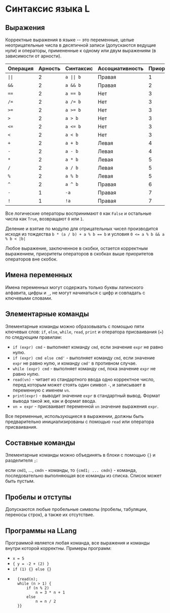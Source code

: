 # Синтаксис языка L

## Выражения

Корректные выражения в языке -- это переменные, целые неотрицательные числа в десятичной записи (допускаются ведущие нули) и операторы, примененные к одному или двум выражениям (в зависимости от арности).

Операция | Арность | Синтаксис | Ассоциативность | Приоритет
---------|---------|-----------|-----------------|----------
 `\|\|`  | 2       | `a \|\| b`| Правая          | 1
 `&&`    | 2       | `a && b`  | Правая          | 2
 `==`    | 2       | `a == b`  | Нет             | 3
 `/=`    | 2       | `a /= b`  | Нет             | 3
 `>=`    | 2       | `a >= b`  | Нет             | 3
 `>`     | 2       | `a > b`   | Нет             | 3
 `<=`    | 2       | `a <= b`  | Нет             | 3
 `<`     | 2       | `a < b`   | Нет             | 3
 `+`     | 2       | `a + b`   | Левая           | 4
 `-`     | 2       | `a - b`   | Левая           | 4
 `*`     | 2       | `a * b`   | Левая           | 5
 `/`     | 2       | `a / b`   | Левая           | 5
 `%`     | 2       | `a % b`   | Левая           | 5
 `^`     | 2       | `a ^ b`   | Правая          | 6
 `-`     | 1       | `-a`      | Правая          | 7
 `!`     | 1       | `!a`      | Правая          | 7

Все логические операторы воспринимают `0` как `False` и остальные числа как `True`, возвращают `0` или `1`.

Деление и взятие по модулю для отрицательных чисел производится исходя из тождества `b * (a / b) + a % b == b` и условия `0 <= a % b && a % b < |b|`

Любое выражение, заключенное в скобки, остается корректным выражением, приоритеты операторов в скобках выше приоритетов операторов вне скобок.
 
 
## Имена переменных

Имена переменных могут содержать только буквы латинского алфавита, цифры и `_`, не могут начинаться с цифр и совпадать с ключевыми словами.

## Элементарные команды

Элементарные команды можно образовывать с помощью пяти ключевых слов: `if`, `else`, `while`, `read`, `print` и оператора присваивания (`=`) по следующим правилам:

- `if (expr) cmd` - выполняет команду `cmd`, если значение `expr` не равно нулю.
- `if (expr) cmd else cmd'` - выполняет команду `cmd`, если значение `expr` не равно нулю, и команду `cmd'` в противном случае.
- `while (expr) cmd` - выполняет команду `cmd`, пока значение `expr` не равно нулю.
- `read(vn)` - читает из стандартного ввода одно корректное число, перед которым может стоять один символ `-`, и записывает в переменную с именем `vn`.
- `print(expr)` - выводит значение `expr` в стандартный вывод. Формат вывода такой же, как и формат ввода.
- `vn = expr` - присваивает переменной `vn` значение выражения `expr`.

Все переменные, использующиеся в выражении, должны быть предварительно инициализированы с помощью `read` или оператора присваивания.

## Составные команды

Элементарные команды можно объединять в блоки с помощью `{}` и разделителя `;`:

если `cmd1`, ..., `cmdn` - команды, то `{cmd1; ... cmdn}` - команда, последовательно выполняющая все команды из списка. Список может быть пустым.

## Пробелы и отступы

Допускаются любые пробельные символы (пробелы, табуляции, переносы строк), а также их отсутствие.

## Программы на LLang
Программой является любая команда, все выражения и команды внутри которой корректны. Примеры программ:

* `x = 5`
* `{ y = -2 + (2) }`
* `if (1) {} else {}`
* ``` 
	{read(n);
	while (n > 1) {
		if (n % 2) 
			n = 3 * n + 1
		else
			n = n / 2
	}}
